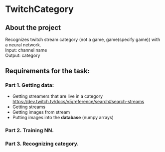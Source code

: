 # TwitchCategory
## About the project
Recognizes twitch stream category (not a game, game(specify game)) with a neural network.\
Input: channel name\
Output: category

## Requirements for the task:
### Part 1. Getting data:
- Getting streamers that are live in a category
https://dev.twitch.tv/docs/v5/reference/search#search-streams
- Getting streams
- Getting images from stream
- Putting images into the **database** (numpy arrays)
### Part 2. Training NN.
### Part 3. Recognizing category.
